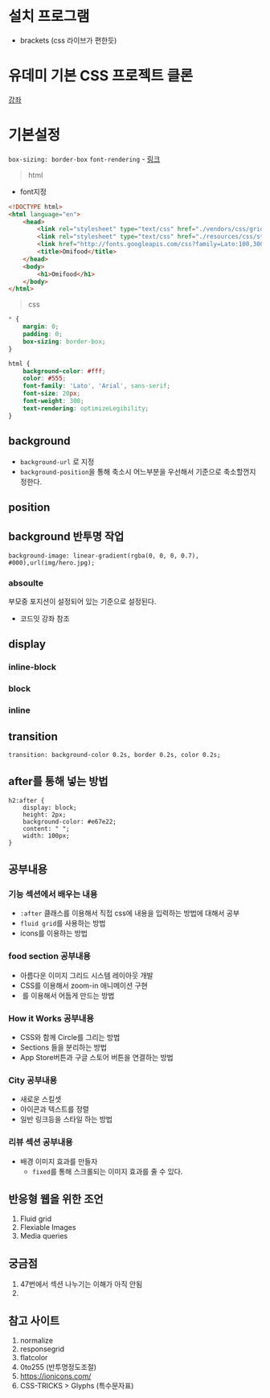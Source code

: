 # 설치 프로그램
- brackets (css 라이브가 편한듯)

# 유데미 기본 CSS 프로젝트 클론
[강좌](https://www.udemy.com/design-and-develop-a-killer-website-with-html5-and-css3)

# 기본설정
`box-sizing: border-box`
`font-rendering` - [링크](https://css-tricks.com/almanac/properties/t/text-rendering/)

> html

- font지정
```html
<!DOCTYPE html>
<html language="en">
    <head>
        <link rel="stylesheet" type="text/css" href="./vendors/css/grid.css">
        <link rel="stylesheet" type="text/css" href="./resources/css/style.css">
        <link href="http://fonts.googleapis.com/css?family=Lato:100,300,400,300italic" rel='stylesheet' type="text/css">
        <title>Omifood</title>
    </head>
    <body>
        <h1>Omifood</h1>
    </body>
</html>
```

> css

```css
* {
    margin: 0;
    padding: 0;
    box-sizing: border-box;
}

html {
    background-color: #fff;
    color: #555;
    font-family: 'Lato', 'Arial', sans-serif;
    font-size: 20px;
    font-weight: 300;
    text-rendering: optimizeLegibility;
}
```

## background
- `background-url` 로 지정
- `background-position`을 통해 축소시 어느부분을 우선해서 기준으로 축소할껀지 정한다. 

## position

## background 반투명 작업

```
background-image: linear-gradient(rgba(0, 0, 0, 0.7), #000),url(img/hero.jpg);
```



### absoulte
부모중 포지션이 설정되어 있는 기준으로 설정된다. 

- 코드잇 강좌 참조

## display

### inline-block

### block

### inline

## transition
```
transition: background-color 0.2s, border 0.2s, color 0.2s;
```

## after를 통해 넣는 방법

```
h2:after {
    display: block;
    height: 2px;
    background-color: #e67e22;
    content: " ";
    width: 100px;    
}
```
## 공부내용

### 기능 섹션에서 배우는 내용

- `:after` 클래스를 이용해서 직접 css에 내용을 입력하는 방법에 대해서 공부
- `fluid grid`를 사용하는 방법
- icons를 이용하는 방법

### food section 공부내용
- 아름다운 이미지 그리드 시스템 레이아웃 개발
- CSS를 이용해서 zoom-in 애니메이션 구현
- <img> 를 이용해서 어둡게 만드는 방법

### How it Works 공부내용
- CSS와 함께 Circle를 그리는 방법
- Sections 들을 분리하는 방법
- App Store버튼과 구글 스토어 버튼을 연결하는 방법

### City 공부내용
- 새로운 스킬셋
- 아이콘과 텍스트를 정렬
- 일반 링크등을 스타일 하는 방법

### 리뷰 섹션 공부내용
- 배경 이미지 효과를 만들자
    - `fixed`를 통해 스크롤되는 이미지 효과를 줄 수 있다.



## 반응형 웹을 위한 조언

1. Fluid grid
2. Flexiable Images
3. Media queries

## 궁금점
1. 47번에서 섹션 나누기는 이해가 아직 안됨
2. 

## 참고 사이트
1. normalize
2. responsegrid
3. flatcolor
4. 0to255 (반투명정도조절)
5. https://ionicons.com/
6. CSS-TRICKS > Glyphs (특수문자표)
